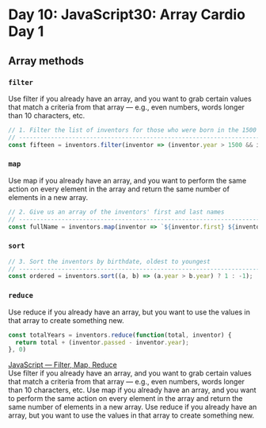 # Day 10: JavaScript30: Array Cardio Day 1  

## Array methods

### `filter`   
Use filter if you already have an array, and you want to grab certain values that match a criteria from that array — e.g., even numbers, words longer than 10 characters, etc.  
```js
// 1. Filter the list of inventors for those who were born in the 1500's
// ------------------------------------------------------------------------
const fifteen = inventors.filter(inventor => (inventor.year > 1500 && inventor.year < 1600));
```
### `map`
Use map if you already have an array, and you want to perform the same action on every element in the array and return the same number of elements in a new array.
```js
// 2. Give us an array of the inventors' first and last names
// ------------------------------------------------------------------------
const fullName = inventors.map(inventor => `${inventor.first} ${inventor.last}`);
```
### `sort`
```js
// 3. Sort the inventors by birthdate, oldest to youngest
// ------------------------------------------------------------------------
const ordered = inventors.sort((a, b) => (a.year > b.year) ? 1 : -1);
```

### `reduce`  
Use reduce if you already have an array, but you want to use the values in that array to create something new.
```js
const totalYears = inventors.reduce(function(total, inventor) {
  return total + (inventor.passed - inventor.year);
}, 0)
```



[JavaScript — Filter, Map, Reduce](https://medium.com/better-programming/javascript-filter-map-reduce-9ab7fbe6f193)  
Use filter if you already have an array, and you want to grab certain values that match a criteria from that array — e.g., even numbers, words longer than 10 characters, etc.
Use map if you already have an array, and you want to perform the same action on every element in the array and return the same number of elements in a new array.
Use reduce if you already have an array, but you want to use the values in that array to create something new.